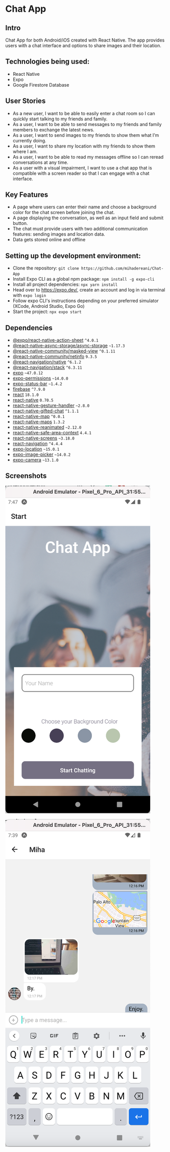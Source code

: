 # Chat App

## Intro

Chat App for both Android/iOS created with React Native. The app provides users with a chat interface and options to share images and their location.

## Technologies being used:

- React Native
- Expo
- Google Firestore Database

## User Stories

- As a new user, I want to be able to easily enter a chat room so I can quickly start talking to my friends and family.
- As a user, I want to be able to send messages to my friends and family members to exchange the latest news.
- As a user, I want to send images to my friends to show them what I’m currently doing.
- As a user, I want to share my location with my friends to show them where I am.
- As a user, I want to be able to read my messages offline so I can reread conversations at any time.
- As a user with a visual impairment, I want to use a chat app that is compatible with a screen reader so that I can engage with a chat interface.

## Key Features

- A page where users can enter their name and choose a background color for the chat screen before joining the chat.
- A page displaying the conversation, as well as an input field and submit button.
- The chat must provide users with two additional communication features: sending images and location data.
- Data gets stored online and offline

## Setting up the development environment:

- Clone the repository: `git clone https://github.com/mihadereani/Chat-App`
- Install Expo CLI as a global npm package: `npm install -g expo-cli`
- Install all project dependencies: `npx yarn install`
- Head over to https://expo.dev/, create an account and log in via terminal with `expo login`
- Follow expo CLI's instructions depending on your preferred simulator (XCode, Android Studio, Expo Go)
- Start the project: `npx expo start`

## Dependencies

- [@expo/react-native-action-sheet](https://www.npmjs.com/package/@expo/react-native-action-sheet) `^4.0.1`
- [@react-native-async-storage/async-storage](https://www.npmjs.com/package/@react-native-async-storage/async-storage) `~1.17.3`
- [@react-native-community/masked-view](https://www.npmjs.com/package/@react-native-community/masked-view) `^0.1.11`
- [@react-native-community/netinfo](https://www.npmjs.com/package/@react-native-community/netinfo) `9.3.5`
- [@react-navigation/native](https://www.npmjs.com/package/@react-navigation/native) `^6.1.2`
- [@react-navigation/stack](https://www.npmjs.com/package/@react-navigation/stack) `^6.3.11`
- [expo](https://www.npmjs.com/package/expo) `~47.0.12`
- [expo-permissions](https://www.npmjs.com/package/expo-permissions) `~14.0.0`
- [expo-status-bar](https://www.npmjs.com/package/expo-status-bar) `~1.4.2`
- [firebase](https://www.npmjs.com/package/firebase) `^7.9.0`
- [react](https://www.npmjs.com/package/react) `18.1.0`
- [react-native](https://www.npmjs.com/package/react-native) `0.70.5`
- [react-native-gesture-handler](https://www.npmjs.com/package/react-native-gesture-handler) `~2.8.0`
- [react-native-gifted-chat](https://www.npmjs.com/package/react-native-gifted-chat) `^1.1.1`
- [react-native-map](https://www.npmjs.com/package/react-native-map) `^0.0.1`
- [react-native-maps](https://www.npmjs.com/package/react-native-maps) `1.3.2`
- [react-native-reanimated](https://www.npmjs.com/package/react-native-reanimated) `~2.12.0`
- [react-native-safe-area-context](https://www.npmjs.com/package/react-native-safe-area-context) `4.4.1`
- [react-native-screens](https://www.npmjs.com/package/react-native-screens) `~3.18.0`
- [react-navigation](https://www.npmjs.com/package/react-navigation) `^4.4.4`
- [expo-location](https://www.npmjs.com/package/expo-location) `~15.0.1`
- [expo-image-picker](https://www.npmjs.com/package/expo-image-picker) `~14.0.2`
- [expo-camera](https://www.npmjs.com/package/expo-camera) `~13.1.0`

## Screenshots

![This is an image](./assets/Screenshot%202023-03-02%20at%2012.51.07.png)

![This is an image](./assets/Screenshot%202023-03-02%20at%2012.43.20.png)
